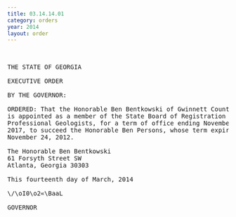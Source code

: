 ```yaml
---
title: 03.14.14.01
category: orders
year: 2014
layout: order
---
```


<pre> 

THE STATE OF GEORGIA

EXECUTIVE ORDER

BY THE GOVERNOR:

ORDERED: That the Honorable Ben Bentkowski of Gwinnett County, Georgia,
is appointed as a member of the State Board of Registration for
Professional Geologists, for a term of office ending November 24,
2017, to succeed the Honorable Ben Persons, whose term expired
November 24, 2012.

The Honorable Ben Bentkowski
61 Forsyth Street SW
Atlanta, Georgia 30303

This fourteenth day of March, 2014

\/\oI0\o2«\BaaL

GOVERNOR

</pre>

